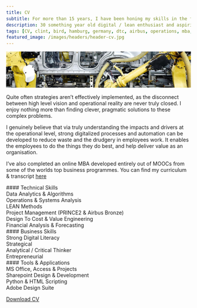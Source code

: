 ```yaml
---
title: CV
subtitle: For more than 15 years, I have been honing my skills in the fields of operations, digitalization, cost reduction and project management within a variety of technical and strategic projects. This experience has been developed in various industries including automotive, aerospace and military.
description: 30 something year old digital / lean enthusiast and aspiring chef. 15+ years experience in operations, digitalization, cost reduction and project management.
tags: [CV, clint, bird, hamburg, germany, dtc, airbus, operations, mba, cost, reduction, digital, transformation, python, digitalization, big data, algorithms]
featured_image: /images/headers/header-cv.jpg
---
```


![](/images/headers/header-cv.jpg)

Quite often strategies aren’t effectively implemented, as the disconnect between high level vision and operational reality are never truly closed. I enjoy nothing more than finding clever, pragmatic solutions to these complex problems.

I genuinely believe that via truly understanding the impacts and drivers at the operational level, strong digitalized processes and automation can be developed to reduce waste and the drudgery in employees work. It enables the employees to do the things they do best, and help deliver value as an organisation.

I’ve also completed an online MBA developed entirely out of MOOCs from some of the worlds top business programmes. You can find my curriculum & transcript [here](/mba.html)

<div class="graph-cont"></div>
#### Technical Skills
<div class="bar bar60">Data Analytics & Algorithms</div>
<div class="bar bar80">Operations & Systems Analysis</div>
<div class="bar bar95">LEAN Methods</div>
<div class="bar bar60">Project Management (PRINCE2 & Airbus Bronze)</div>
<div class="bar bar80">Design To Cost & Value Engineering</div>
<div class="bar bar95">Financial Analysis & Forecasting</div>
#### Business Skills
<div class="bar bar60">Strong Digital Literacy</div>
<div class="bar bar80">Strategical</div>
<div class="bar bar95">Analytical / Critical Thinker</div>
<div class="bar bar95">Entrepreneurial</div>
#### Tools & Applications
<div class="bar bar60">MS Office, Access & Projects</div>
<div class="bar bar80">Sharepoint Design & Development</div>
<div class="bar bar95">Python & HTML Scripting</div>
<div class="bar bar95">Adobe Design Suite</div>

<a href="/files/Clint Bird - CV.pdf" class="button button--medium">Download CV</a>